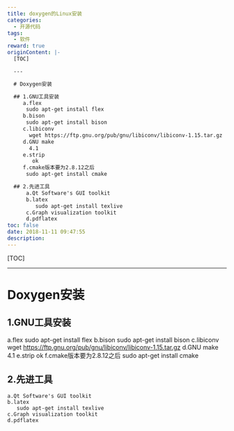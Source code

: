 ```yaml
---
title: doxygen的Linux安装
categories:
  - 开源代码
tags:
  - 软件
reward: true
originContent: |-
  [TOC]

  ---

  # Doxygen安装

  ## 1.GNU工具安装
     a.flex
      sudo apt-get install flex
     b.bison
      sudo apt-get install bison
     c.libiconv
       wget https://ftp.gnu.org/pub/gnu/libiconv/libiconv-1.15.tar.gz
     d.GNU make
       4.1
     e.strip
        ok
     f.cmake版本要为2.8.12之后
      sudo apt-get install cmake

  ## 2.先进工具
      a.Qt Software's GUI toolkit
      b.latex
         sudo apt-get install texlive
      c.Graph visualization toolkit
      d.pdflatex
toc: false
date: 2018-11-11 09:47:55
description:
---
```


[TOC]

---

# Doxygen安装

## 1.GNU工具安装
   a.flex
    sudo apt-get install flex
   b.bison
    sudo apt-get install bison
   c.libiconv
     wget https://ftp.gnu.org/pub/gnu/libiconv/libiconv-1.15.tar.gz
   d.GNU make
     4.1
   e.strip
      ok
   f.cmake版本要为2.8.12之后
    sudo apt-get install cmake

## 2.先进工具
    a.Qt Software's GUI toolkit
    b.latex
       sudo apt-get install texlive
    c.Graph visualization toolkit
    d.pdflatex